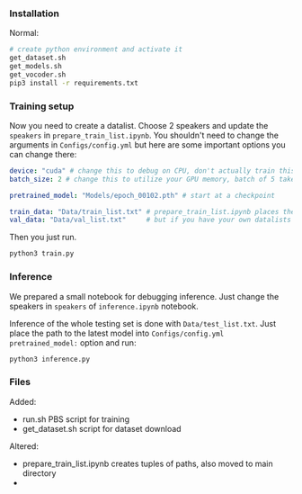 <!--- Authors: Zbyněk Lička -->

### Installation
Normal:
```bash
# create python environment and activate it
get_dataset.sh
get_models.sh
get_vocoder.sh
pip3 install -r requirements.txt
```

### Training setup
Now you need to create a datalist. Choose 2 speakers and update the `speakers` in `prepare_train_list.ipynb`. You shouldn't need to change the arguments in `Configs/config.yml` but here are some important options you can change there:
```yml
device: "cuda" # change this to debug on CPU, don't actually train this model on CPU please...
batch_size: 2 # change this to utilize your GPU memory, batch of 5 takes about 10 GB

pretrained_model: "Models/epoch_00102.pth" # start at a checkpoint

train_data: "Data/train_list.txt" # prepare_train_list.ipynb places the datalists into these files
val_data: "Data/val_list.txt"     # but if you have your own datalists you may change this
```
Then you just run.
```bash
python3 train.py
```

### Inference
We prepared a small notebook for debugging inference. Just change the speakers in `speakers` of `inference.ipynb` notebook.

Inference of the whole testing set is done with `Data/test_list.txt`. Just place the path to the latest model into `Configs/config.yml` `pretrained_model:` option and run:
```bash
python3 inference.py
```


### Files
Added:
+ run.sh PBS script for training
+ get_dataset.sh script for dataset download

Altered:
+ prepare_train_list.ipynb creates tuples of paths, also moved to main directory
+ 
